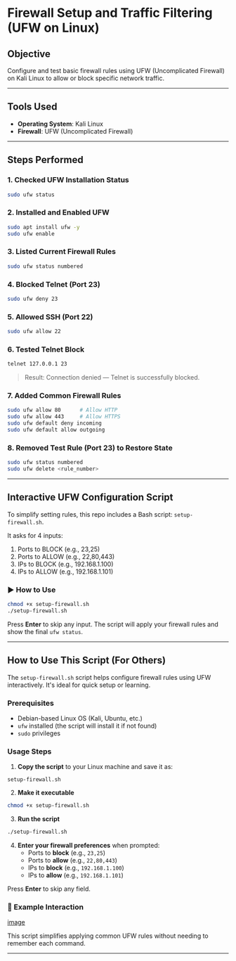 # Firewall Setup and Traffic Filtering (UFW on Linux)

## Objective
Configure and test basic firewall rules using UFW (Uncomplicated Firewall) on Kali Linux to allow or block specific network traffic.

---

##  Tools Used
- **Operating System**: Kali Linux
- **Firewall**: UFW (Uncomplicated Firewall)

---

##  Steps Performed

### 1. Checked UFW Installation Status
```bash
sudo ufw status
```

### 2. Installed and Enabled UFW
```bash
sudo apt install ufw -y
sudo ufw enable
```

### 3. Listed Current Firewall Rules
```bash
sudo ufw status numbered
```

### 4. Blocked Telnet (Port 23)
```bash
sudo ufw deny 23
```

### 5. Allowed SSH (Port 22)
```bash
sudo ufw allow 22
```

### 6. Tested Telnet Block
```bash
telnet 127.0.0.1 23
```
> Result: Connection denied — Telnet is successfully blocked.

### 7. Added Common Firewall Rules
```bash
sudo ufw allow 80      # Allow HTTP
sudo ufw allow 443     # Allow HTTPS
sudo ufw default deny incoming
sudo ufw default allow outgoing
```

### 8. Removed Test Rule (Port 23) to Restore State
```bash
sudo ufw status numbered
sudo ufw delete <rule_number>
```

---

## Interactive UFW Configuration Script

To simplify setting rules, this repo includes a Bash script: `setup-firewall.sh`.

It asks for 4 inputs:
1. Ports to BLOCK (e.g., 23,25)
2. Ports to ALLOW (e.g., 22,80,443)
3. IPs to BLOCK (e.g., 192.168.1.100)
4. IPs to ALLOW (e.g., 192.168.1.101)

### ▶️ How to Use
```bash
chmod +x setup-firewall.sh
./setup-firewall.sh
```

Press **Enter** to skip any input. The script will apply your firewall rules and show the final `ufw status`.

---

##  How to Use This Script (For Others)

The `setup-firewall.sh` script helps configure firewall rules using UFW interactively. It's ideal for quick setup or learning.

###  Prerequisites
- Debian-based Linux OS (Kali, Ubuntu, etc.)
- `ufw` installed (the script will install it if not found)
- `sudo` privileges

###  Usage Steps

1. **Copy the script** to your Linux machine and save it as:
```
setup-firewall.sh
```

2. **Make it executable**
```bash
chmod +x setup-firewall.sh
```

3. **Run the script**
```bash
./setup-firewall.sh
```

4. **Enter your firewall preferences** when prompted:
   - Ports to **block** (e.g., `23,25`)
   - Ports to **allow** (e.g., `22,80,443`)
   - IPs to **block** (e.g., `192.168.1.100`)
   - IPs to **allow** (e.g., `192.168.1.101`)

Press **Enter** to skip any field.

### 🧪 Example Interaction

[image](script-usage.png)

This script simplifies applying common UFW rules without needing to remember each command.

---
